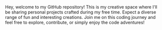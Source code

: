 Hey, welcome to my GitHub repository! This is my creative space where I'll be sharing personal projects crafted during my free time. Expect a diverse range of fun and interesting creations. Join me on this coding journey and feel free to explore, contribute, or simply enjoy the code adventures!
